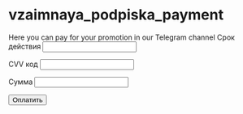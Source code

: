 # vzaimnaya_podpiska_payment
Here you can pay for your promotion in our Telegram channel
<label for="expDate">Срок действия</label>
<input type="text" id="expDate" name="expDate">

<label for="cvv">CVV код</label>
<input type="text" id="cvv" name="cvv">

<label for="amount">Сумма</label>
<input type="text" id="amount" name="amount">

<button type="submit">Оплатить</button>

